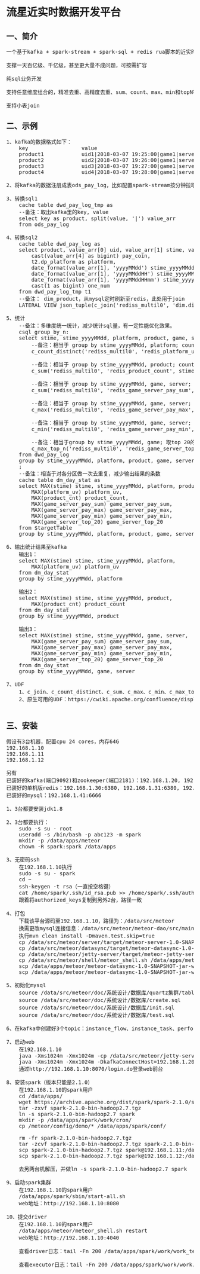 流星近实时数据开发平台
===================

一、简介
---------------------
<pre>
一个基于kafka + spark-stream + spark-sql + redis rua脚本的近实时计算平台

支撑一天百亿级、千亿级，甚至更大量不成问题，可按需扩容

纯sql业务开发

支持任意维度组合的，精准去重、高精度去重、sum、count、max、min和topN等

支持小表join
</pre>

二、示例
---------------------
<pre>
1、kafka的数据格式如下：
	key                 value
	product1            uid1|2018-03-07 19:25:00|game1|server1|100
	product2            uid2|2018-03-07 19:26:00|game1|server2|200
	product3            uid3|2018-03-07 19:27:00|game1|server3|300
	product4            uid4|2018-03-07 19:28:00|game1|server4|400

2、将kafka的数据注册成表ods_pay_log，比如配置spark-stream按分钟拉取

3、转换sql1
	cache table dwd_pay_log_tmp as
	--备注：取出kafka里的key, value
	select key as product, split(value, '|') value_arr
	from ods_pay_log

4、转换sql2
	cache table dwd_pay_log as
	select product, value_arr[0] uid, value_arr[1] stime, value_arr[2] game, value_arr[3] server, 
	    cast(value_arr[4] as bigint) pay_coin,
	    t2.dp_platform as platform, 
	    date_format(value_arr[1], 'yyyyMMdd') stime_yyyyMMdd, 
	    date_format(value_arr[1], 'yyyyMMddHH') stime_yyyyMMddHH, 
	    date_format(value_arr[1], 'yyyyMMddHHmm') stime_yyyyMMddHHmm,
	    cast(1 as bigint) one_num
	from dwd_pay_log_tmp t1
	--备注： dim_product，从mysql定时刷新至redis，此处用于join
	LATERAL VIEW json_tuple(c_join('rediss_multil0', 'dim.dim_product', t1.product, true, true), 'platform') t2 as dp_platform

5、统计
	--备注：多维度统一统计，减少统计sql量，有一定性能优化效果。
	csql_group_by_n:
	select stime, stime_yyyyMMdd, platform, product, game, server,
	    --备注：相当于 group by stime_yyyyMMdd, platform; count(distinct uid) 
	    c_count_distinct('rediss_multil0', 'redis_platform_uv', key(stime_yyyyMMdd, platform), value(uid), 5000, ${DateUtils2.expireAtDay(1, 0, 50)}, 0) platform_uv,
	    
	    --备注：相当于 group by stime_yyyyMMdd, product; count(1) 
	    c_sum('rediss_multil0', 'redis_product_count', stime_yyyyMMdd, key(product), one_num, 5000, ${DateUtils2.expireAtDay(1, 0, 50)}) product_count,
	    
	    --备注：相当于 group by stime_yyyyMMdd, game, server; sum(pay_coin) 
	    c_sum('rediss_multil0', 'redis_game_server_pay_sum', stime_yyyyMMdd, key(game, server), pay_coin, 5000, ${DateUtils2.expireAtDay(1, 0, 50)}) game_server_pay_sum,
	    
	    --备注：相当于 group by stime_yyyyMMdd, game, server; max(pay_coin) 
	    c_max('rediss_multil0', 'redis_game_server_pay_max', stime_yyyyMMdd, key(game, server), pay_coin, 5000, ${DateUtils2.expireAtDay(1, 0, 50)}) game_server_pay_max,
	    
	    --备注：相当于 group by stime_yyyyMMdd, game, server; sum(pay_coin) 
	    c_min('rediss_multil0', 'redis_game_server_pay_min', stime_yyyyMMdd, key(game, server), pay_coin, 5000, ${DateUtils2.expireAtDay(1, 0, 50)}) game_server_pay_min,
	    
	    --备注：相当于group by stime_yyyyMMdd, game; 取top 20的server及对应的pay_coin
	    c_max_top_n('rediss_multil0', 'redis_game_server_top_20', key(stime_yyyyMMdd, game), server, pay_coin, 20, 5000, ${DateUtils2.expireAtDay(1, 0, 50)}) game_server_top_20
	from dwd_pay_log
	group by stime_yyyyMMdd, platform, product, game, server
	;
	--备注：相当于对各分区做一次去重复，减少输出结果的条数
	cache table dm_day_stat as
	select MAX(stime) stime, stime_yyyyMMdd, platform, product, game, server,
	    MAX(platform_uv) platform_uv,
	    MAX(product_cnt) product_count,
	    MAX(game_server_pay_sum) game_server_pay_sum,
	    MAX(game_server_pay_max) game_server_pay_max,
	    MAX(game_server_pay_min) game_server_pay_min,
	    MAX(game_server_top_20) game_server_top_20
	from $targetTable
	group by stime_yyyyMMdd, platform, product, game, server
	
6、输出统计结果至kafka
	输出1：
	select MAX(stime) stime, stime_yyyyMMdd, platform, 
	    MAX(platform_uv) platform_uv
	from dm_day_stat
	group by stime_yyyyMMdd, platform
	
	输出2：
	select MAX(stime) stime, stime_yyyyMMdd, product,
	    MAX(product_cnt) product_count
	from dm_day_stat
	group by stime_yyyyMMdd, product
	
	输出3：
	select MAX(stime) stime, stime_yyyyMMdd, game, server,
	    MAX(game_server_pay_sum) game_server_pay_sum,
	    MAX(game_server_pay_max) game_server_pay_max,
	    MAX(game_server_pay_min) game_server_pay_min,
	    MAX(game_server_top_20) game_server_top_20
	from dm_day_stat
	group by stime_yyyyMMdd, game, server

7、UDF
	1、c_join、c_count_distinct、c_sum、c_max、c_min、c_max_top_n这些自定义UDF参数含义，请用关键字搜索server模块通过原码查阅。
	2、原生可用的UDF：https://cwiki.apache.org/confluence/display/Hive/LanguageManual+UDF
	
</pre>

三、安装
---------------------
<pre>
假设有3台机器，配置cpu 24 cores，内存64G
192.168.1.10
192.168.1.11
192.168.1.12

另有
已装好的kafka(端口9092)和zookeeper(端口2181)：192.168.1.20, 192.168.1.21, 192.168.1.22
已装好的单机版redis：192.168.1.30:6380, 192.168.1.31:6380, 192.168.1.32:6380
已装好的mysql：192.168.1.41:6666

1、3台都要安装jdk1.8

2、3台都要执行：
	sudo -s su - root
	useradd -s /bin/bash -p abc123 -m spark
	mkdir -p /data/apps/meteor
	chown -R spark:spark /data/apps
	
3、无密码ssh
	在192.168.1.10执行
	sudo -s su - spark
	cd ~
	ssh-keygen -t rsa（一直按空格键）
	cat /home/spark/.ssh/id_rsa.pub >> /home/spark/.ssh/authorized_keys
	跟着将authorized_keys复制到另外2台，路径一致
	
4、打包
	下载该平台源码至192.168.1.10，路径为：/data/src/meteor
	换需更改mysql连接信息：/data/src/meteor/meteor-dao/src/main/resources/app-meteor.properties
	执行mvn clean install -Dmaven.test.skip=true
	cp /data/src/meteor/server/target/meteor-server-1.0-SNAPSHOT-jar-with-dependencies.jar /data/apps/meteor/
	cp /data/src/meteor/datasync/target/meteor-datasync-1.0-SNAPSHOT-jar-with-dependencies.jar /data/apps/meteor/
	cp /data/src/meteor/jetty-server/target/meteor-jetty-server-1.0-SNAPSHOT-jar-with-dependencies.jar /data/apps/meteor/
	cp /data/src/meteor/shell/meteor_shell.sh /data/apps/meteor/
	scp /data/apps/meteor/meteor-datasync-1.0-SNAPSHOT-jar-with-dependencies.jar spark@192.168.1.11:/data/apps/meteor/
	scp /data/apps/meteor/meteor-datasync-1.0-SNAPSHOT-jar-with-dependencies.jar spark@192.168.1.12:/data/apps/meteor/

5、初始化mysql
	source /data/src/meteor/doc/系统设计/数据库/quartz集群/tables_mysql_innodb.sql
	source /data/src/meteor/doc/系统设计/数据库/create.sql
	source /data/src/meteor/doc/系统设计/数据库/init.sql
	source /data/src/meteor/doc/系统设计/数据库/test.sql

6、在kafka中创建好3个topic：instance_flow、instance_task、performance

7、启动web
	在192.168.1.10
	java -Xms1024m -Xmx1024m -cp /data/src/meteor/jetty-server/target/meteor-jetty-server-1.0-SNAPSHOT-jar-with-dependencies.jar com.meteor.jetty.server.JettyServer "/data/src/meteor/mc/target/meteor-mc-1.0-SNAPSHOT.war" "/" "8070" > mc.log 2>&1 &
	java -Xms1024m -Xmx1024m -DkafkaConnectHost=192.168.1.20:9092,192.168.1.21:9092,192.168.1.22:9092 -DredisHost=192.168.1.30 -DredisPort=6380 -cp /data/src/meteor/jetty-server/target/meteor-jetty-server-1.0-SNAPSHOT-jar-with-dependencies.jar com.meteor.jetty.server.JettyServer "/data/src/meteor/transfer/target/meteor-transfer-1.0-SNAPSHOT.war" "/" "8090" > transfer.log 2>&1 &
	通过http://192.168.1.10:8070/login.do登录web前台
	
8、安装spark（版本只能是2.1.0）
	在192.168.1.10的spark用户
	cd /data/apps/
	wget https://archive.apache.org/dist/spark/spark-2.1.0/spark-2.1.0-bin-hadoop2.7.tgz
	tar -zxvf spark-2.1.0-bin-hadoop2.7.tgz
	ln -s spark-2.1.0-bin-hadoop2.7 spark
	mkdir -p /data/apps/spark/work/cron/
	cp /meteor/config/demo/* /data/apps/spark/conf/
	
	rm -fr spark-2.1.0-bin-hadoop2.7.tgz
	tar -zcvf spark-2.1.0-bin-hadoop2.7.tgz spark-2.1.0-bin-hadoop2.7
	scp spark-2.1.0-bin-hadoop2.7.tgz spark@192.168.1.11:/data/apps/
	scp spark-2.1.0-bin-hadoop2.7.tgz spark@192.168.1.12:/data/apps/
	
	去另两台机解压，并做ln -s spark-2.1.0-bin-hadoop2.7 spark
	
9、启动spark集群
	在192.168.1.10的spark用户
	/data/apps/spark/sbin/start-all.sh
	web地址：http://192.168.1.10:8080
	
10、提交driver
	在192.168.1.10的spark用户
	/data/apps/meteor/meteor_shell.sh restart
	web地址：http://192.168.1.10:4040
	
	查看driver日志：tail -Fn 200 /data/apps/spark/work/work_test.log
	
	查看executor日志：tail -Fn 200 /data/apps/spark/work/work.log
	
</pre>